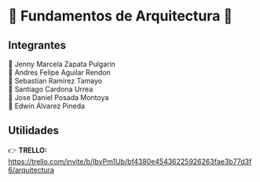 # :eyes: Fundamentos de Arquitectura :eyes: 


## Integrantes
:woman: Jenny Marcela Zapata Pulgarin  
:man: Andres Felipe Aguilar Rendon  
:man: Sebastian Ramirez Tamayo  
:man: Santiago Cardona Urrea  
:man: Jose Daniel Posada Montoya  
:man: Edwin Álvarez Pineda  


## Utilidades
:point_right: **TRELLO:**  https://trello.com/invite/b/IbvPm1Ub/bf4380e45436225926263fae3b77d3f6/arquitectura

